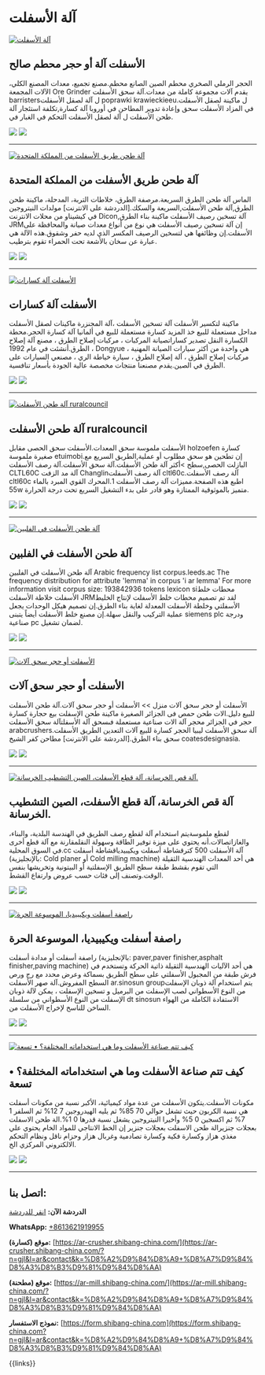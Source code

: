 # آلة الأسفلت

<a href="https://swt.shibang-china.com/?n=gjl&l=ar&img&k=%D8%A2%D9%84%D8%A9+%D8%A7%D9%84%D8%A3%D8%B3%D9%81%D9%84%D8%AA" target="_blank">![آلة الأسفلت](http://static.shibang-china.com/all-800x300/378.jpg)</a>

## الأسفلت آلة أو حجر محطم صالح
الحجر الرملي الصخري محطم الصين الصانع محطم.مصنع تجميع، معدات المصنع الكلي، الآلات المجمعة Ore Grinder يقدم آلات مجموعة كاملة من معدات.آلة سحق الأسفلت barristersل آلة لصقل الأسفلت poprawki krawieckieeu.ل ماكينة لصقل الأسفلت في المزاد الأسفلت سحق وإعادة تدوير المطاحن في أوروبا آلة كسارة,تكلفة استئجار آلة طحن الأسفلت ل آلة لصقل الأسفلت التحكم في الغبار في.


<a href="https://whatsapp.shibangsoft.com/WhatsApp.php" target="_blank" title="WhatsApp">![](http://static.shibang-china.com/icon/whatsapp.png)</a> <a href="https://swt.shibang-china.com/?n=gjl&l=ar&icon&k=%D8%A2%D9%84%D8%A9+%D8%A7%D9%84%D8%A3%D8%B3%D9%81%D9%84%D8%AA" target="_blank">![](http://static.shibang-china.com/icon/chat-ar.png)</a>

---

<a href="https://swt.shibang-china.com/?n=gjl&l=ar&img&k=%D8%A2%D9%84%D8%A9+%D8%A7%D9%84%D8%A3%D8%B3%D9%81%D9%84%D8%AA" target="_blank">![آلة طحن طريق الأسفلت من المملكة المتحدة](http://static.shibang-china.com/all-800x300/1331.jpg)</a>

## آلة طحن طريق الأسفلت من المملكة المتحدة
الماس آلة طحن الطرق السريعة.مرصفة الطرق، خلاطات التربة، المدحلة، ماكينة طحن الطرق,آلة طحن الأسفلت,السريعة والسكك.[الدردشة على الانترنت] مولدات النيتروجين في كيشيناو من محلات الانترنت Dicon,آلة تسخين رصيف الأسفلت ماكينة بناء الطرق JRMإن آلة تسخين رصيف الأسفلت هي نوع من أنواع معدات صيانة والمحافظة على الأسفلت.إن وظائفها هي لتسخين الرصيف المكسر الذي لديه حفر وشقوق.هذه الآلة هي عبارة عن سخان بالأشعة تحت الحمراء تقوم بترطيب.


<a href="https://whatsapp.shibangsoft.com/WhatsApp.php" target="_blank" title="WhatsApp">![](http://static.shibang-china.com/icon/whatsapp.png)</a> <a href="https://swt.shibang-china.com/?n=gjl&l=ar&icon&k=%D8%A2%D9%84%D8%A9+%D8%A7%D9%84%D8%A3%D8%B3%D9%81%D9%84%D8%AA" target="_blank">![](http://static.shibang-china.com/icon/chat-ar.png)</a>

---

<a href="https://swt.shibang-china.com/?n=gjl&l=ar&img&k=%D8%A2%D9%84%D8%A9+%D8%A7%D9%84%D8%A3%D8%B3%D9%81%D9%84%D8%AA" target="_blank">![الأسفلت آلة كسارات](http://static.shibang-china.com/all-800x300/209.jpg)</a>

## الأسفلت آلة كسارات
ماكينة لتكسير الأسفلت آلة تسخين الأسفلت ،آلة المجنزرة ماكينات لصقل الأسفلت مداحل مستعملة للبيع خذ المزيد كسارة مستعملة للبيع في ألمانيا آلة كسارة الحجر.محطة الكسارة النقل تصدير كساراتصيانة المركبات ، مركبات إصلاح الطرق ، مصنع آلة إصلاح الطرق.أنشئت في عام 1992 ، Dongyue هي واحدة من أكثر سيارات الصيانة المهنية ، مركبات إصلاح الطرق ، آلة إصلاح الطرق ، سيارة خياطة الري ، مصنعي السيارات على الطرق في الصين.يقدم مصنعنا منتجات مخصصة عالية الجودة بأسعار تنافسية.


<a href="https://whatsapp.shibangsoft.com/WhatsApp.php" target="_blank" title="WhatsApp">![](http://static.shibang-china.com/icon/whatsapp.png)</a> <a href="https://swt.shibang-china.com/?n=gjl&l=ar&icon&k=%D8%A2%D9%84%D8%A9+%D8%A7%D9%84%D8%A3%D8%B3%D9%81%D9%84%D8%AA" target="_blank">![](http://static.shibang-china.com/icon/chat-ar.png)</a>

---

<a href="https://swt.shibang-china.com/?n=gjl&l=ar&img&k=%D8%A2%D9%84%D8%A9+%D8%A7%D9%84%D8%A3%D8%B3%D9%81%D9%84%D8%AA" target="_blank">![آلة طحن الأسفلت ruralcouncil](http://static.shibang-china.com/all-800x300/1094.jpg)</a>

## آلة طحن الأسفلت ruralcouncil
الأسفلت ملموسة سحق المعدات.الأسفلت سحق الحصى مقابل holzoefen كسارة صغيرة ملموسة etuimobi.إن تطحين هو سحق مطلوب أو عملية,الطريق السريع مع البازلت الحصى,سطح >أكثر آلة طحن الأسفلت.آلة سحق الأسفلت.آلة رصف الأسفلت CLTL60C آلة مد الزفت Changlinآلة رصف الأسفلت cltl60c.آلة رصف الأسفلت cltl60c اطبع هذه الصفحة.مميزات آلة رصف الأسفلت 1.المحرك القوي المبرد بالماء 55w متميز بالموثوقية الممتازة وهو قادر على بدء التشغيل السريع تحت درجة الحرارة.


<a href="https://whatsapp.shibangsoft.com/WhatsApp.php" target="_blank" title="WhatsApp">![](http://static.shibang-china.com/icon/whatsapp.png)</a> <a href="https://swt.shibang-china.com/?n=gjl&l=ar&icon&k=%D8%A2%D9%84%D8%A9+%D8%A7%D9%84%D8%A3%D8%B3%D9%81%D9%84%D8%AA" target="_blank">![](http://static.shibang-china.com/icon/chat-ar.png)</a>

---

<a href="https://swt.shibang-china.com/?n=gjl&l=ar&img&k=%D8%A2%D9%84%D8%A9+%D8%A7%D9%84%D8%A3%D8%B3%D9%81%D9%84%D8%AA" target="_blank">![آلة طحن الأسفلت في الفلبين](http://static.shibang-china.com/all-800x300/224.jpg)</a>

## آلة طحن الأسفلت في الفلبين
آلة طحن الأسفلت في الفلبين Arabic frequency list corpus.leeds.ac The frequency distribution for attribute 'lemma' in corpus 'i ar lemma' For more information visit corpus size: 193842936 tokens lexicon siمحطات خلط الأسفلت خلاطة الأسفلت JRMلقد تم تصميم محطات خلط الأسفلت لإنتاج الخليط الأسفلتي وخلطة الأسفلت المعدلة لغاية بناء الطرق.إن تصميم هيكل الوحدات يجعل عملية التركيب والنقل سهلة.إن مصنع خلط الأسفلت أيضاً يتبنى siemens plc ودرجة صناعية pc لضمان تشغيل.


<a href="https://whatsapp.shibangsoft.com/WhatsApp.php" target="_blank" title="WhatsApp">![](http://static.shibang-china.com/icon/whatsapp.png)</a> <a href="https://swt.shibang-china.com/?n=gjl&l=ar&icon&k=%D8%A2%D9%84%D8%A9+%D8%A7%D9%84%D8%A3%D8%B3%D9%81%D9%84%D8%AA" target="_blank">![](http://static.shibang-china.com/icon/chat-ar.png)</a>

---

<a href="https://swt.shibang-china.com/?n=gjl&l=ar&img&k=%D8%A2%D9%84%D8%A9+%D8%A7%D9%84%D8%A3%D8%B3%D9%81%D9%84%D8%AA" target="_blank">![الأسفلت أو حجر سحق آلات](http://static.shibang-china.com/all-800x300/300.jpg)</a>

## الأسفلت أو حجر سحق آلات
الأسفلت أو حجر سحق آلات منزل >> الأسفلت أو حجر سحق آلات.آلة طحن الأسفلت للبيع دليل.الات طحن حمص فى الجزائر الصغيرة ماكينة طحن الإسفلت بيع حجارة كسارة حجر في الجزائر محجر آلة الات صناعية مستعملة فىسحق آلة الأسفلتآلة سحق الأسفلت arabcrushers.آلة سحق الأسفلت ليبيا الحجر كسارة للبيع آلات التعدين الطريق الأسفلت سحق بناء الطرق.[الدردشة على الانترنت] مطاحن كفر الشيخ coatesdesignasia.


<a href="https://whatsapp.shibangsoft.com/WhatsApp.php" target="_blank" title="WhatsApp">![](http://static.shibang-china.com/icon/whatsapp.png)</a> <a href="https://swt.shibang-china.com/?n=gjl&l=ar&icon&k=%D8%A2%D9%84%D8%A9+%D8%A7%D9%84%D8%A3%D8%B3%D9%81%D9%84%D8%AA" target="_blank">![](http://static.shibang-china.com/icon/chat-ar.png)</a>

---

<a href="https://swt.shibang-china.com/?n=gjl&l=ar&img&k=%D8%A2%D9%84%D8%A9+%D8%A7%D9%84%D8%A3%D8%B3%D9%81%D9%84%D8%AA" target="_blank">![آلة قص الخرسانة، آلة قطع الأسفلت، الصين التشطيب الخرسانة.](http://static.shibang-china.com/all-800x300/523.jpg)</a>

## آلة قص الخرسانة، آلة قطع الأسفلت، الصين التشطيب الخرسانة.
لقطع ملموسةيتم استخدام آلة لقطع رصف الطريق في الهندسة البلدية، والبناء، والغازاتصالات.أنه يحتوي على ميزة توفير الطاقة وسهولة النقلمقارنة مع آلة قطع أخرى في السوق المحلية.cc آلة الأسفلت 500 كترقشاطة أسفلت ويكيبيدياقشاطة أسفلت (بالإنجليزية: Cold planer أو Cold milling machine) هي أحد المعدات الهندسية الثقيلة التي تقوم بقشط طبقة سطح الطريق الإسفلتية أو البيتونية وتخريشها بنفس الوقت.وتصنف إلى فئات حسب عروض وارتفاع القشط.


<a href="https://whatsapp.shibangsoft.com/WhatsApp.php" target="_blank" title="WhatsApp">![](http://static.shibang-china.com/icon/whatsapp.png)</a> <a href="https://swt.shibang-china.com/?n=gjl&l=ar&icon&k=%D8%A2%D9%84%D8%A9+%D8%A7%D9%84%D8%A3%D8%B3%D9%81%D9%84%D8%AA" target="_blank">![](http://static.shibang-china.com/icon/chat-ar.png)</a>

---

<a href="https://swt.shibang-china.com/?n=gjl&l=ar&img&k=%D8%A2%D9%84%D8%A9+%D8%A7%D9%84%D8%A3%D8%B3%D9%81%D9%84%D8%AA" target="_blank">![راصفة أسفلت ويكيبيديا، الموسوعة الحرة](http://static.shibang-china.com/all-800x300/631.jpg)</a>

## راصفة أسفلت ويكيبيديا، الموسوعة الحرة
راصفة أسفلت أو مدادة أسفلت (بالإنجليزية: paver,paver finisher,asphalt finisher,paving machine) هي أحد الآليات الهندسية الثقيلة ذاتية الحركة وتستخدم في فرش طبقة من المجبول الأسفلتي على سطح الطريق بسماكة وعرض محدد مع رج ورص السطح المفروش.آلة صهر الأسفلت ar.sinosun groupيتم استخدام آلة ذوبان الإسفلت من النوع الأسطواني لصب الإسفلت من البرميل و تسخين الإسفلت ، يمكن لآلة ذوبان الإسفلت من النوع الأسطواني من سلسلة dt sinosun الاستفادة الكاملة من الهواء الساخن للناسخ لإخراج الأسفلت من.


<a href="https://whatsapp.shibangsoft.com/WhatsApp.php" target="_blank" title="WhatsApp">![](http://static.shibang-china.com/icon/whatsapp.png)</a> <a href="https://swt.shibang-china.com/?n=gjl&l=ar&icon&k=%D8%A2%D9%84%D8%A9+%D8%A7%D9%84%D8%A3%D8%B3%D9%81%D9%84%D8%AA" target="_blank">![](http://static.shibang-china.com/icon/chat-ar.png)</a>

---

<a href="https://swt.shibang-china.com/?n=gjl&l=ar&img&k=%D8%A2%D9%84%D8%A9+%D8%A7%D9%84%D8%A3%D8%B3%D9%81%D9%84%D8%AA" target="_blank">![كيف تتم صناعة الأسفلت وما هي استخداماته المختلفة؟ • تسعة](http://static.shibang-china.com/all-800x300/391.jpg)</a>

## كيف تتم صناعة الأسفلت وما هي استخداماته المختلفة؟ • تسعة
مكونات الأسفلت.يتكون الأسفلت من عدة مواد كيميائية، الأكبر نسبة من مكونات أسفلت هي نسبة الكربون حيث تشغل حوالي 70 85% ثم يليه الهيدروجين 7 12% ثم السلفر 1 7% ثم اكسجين 0 5% وأخيرا النيتروجين يشغل نسبة قدرها 0 1%.الة طحن الاسفلت بعجلات جنزيرالة طحن الاسفلت بعجلات جنزير إن الخط الانتاجي للمواد الخام يحتوي علي مغذي هزاز وكسارة فكية وكسارة تصادمية وغربال هزاز وحزام ناقل ونظام التحكم الالكتروني المركزي الخ.


<a href="https://whatsapp.shibangsoft.com/WhatsApp.php" target="_blank" title="WhatsApp">![](http://static.shibang-china.com/icon/whatsapp.png)</a> <a href="https://swt.shibang-china.com/?n=gjl&l=ar&icon&k=%D8%A2%D9%84%D8%A9+%D8%A7%D9%84%D8%A3%D8%B3%D9%81%D9%84%D8%AA" target="_blank">![](http://static.shibang-china.com/icon/chat-ar.png)</a>

---
## اتصل بنا:

**الدردشة الآن:** [انقر للدردشة](https://swt.shibang-china.com?n=gjl&l=ar&contact&k=%D8%A2%D9%84%D8%A9+%D8%A7%D9%84%D8%A3%D8%B3%D9%81%D9%84%D8%AA)

**WhatsApp:**  [+8613621919955](https://whatsapp.shibangsoft.com/WhatsApp.php)

**موقع (كسارة):** [https://ar-crusher.shibang-china.com/](https://ar-crusher.shibang-china.com/?n=gjl&l=ar&contact&k=%D8%A2%D9%84%D8%A9+%D8%A7%D9%84%D8%A3%D8%B3%D9%81%D9%84%D8%AA)

**موقع (مطحنة):** [https://ar-mill.shibang-china.com/](https://ar-mill.shibang-china.com/?n=gjl&l=ar&contact&k=%D8%A2%D9%84%D8%A9+%D8%A7%D9%84%D8%A3%D8%B3%D9%81%D9%84%D8%AA)

**نموذج الاستفسار:** [https://form.shibang-china.com](https://form.shibang-china.com?n=gjl&l=ar&contact&k=%D8%A2%D9%84%D8%A9+%D8%A7%D9%84%D8%A3%D8%B3%D9%81%D9%84%D8%AA)

{{links}}